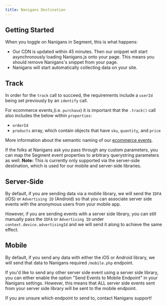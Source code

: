 ```yaml
---
title: Nanigans Destination
---
```


## Getting Started

When you toggle on Nanigans in Segment, this is what happens:

+ Our CDN is updated within 45 minutes. Then our snippet will start asynchronously loading Nanigans.js onto your page. This means you should remove Nanigans's snippet from your page.
+ Nanigans will start automatically collecting data on your site.

## Track

In order for the `track` call to succeed, the requirements include a `userId` being set previously by an `identify` call.

For ecommerce events,(i.e. `purchase`) it is important that the `.track()` call also includes the below within `properties`:
- `orderId`
- `products` array, which contain objects that have `sku`, `quantity`, and `price`

More information about the semantic naming of our [ecommerce events](/docs/connections/spec/ecommerce/v2/).

If the folks at Nanigans ask you pass through any custom parameters, you can map the Segment event properties to arbitrary querystring parameters as well. **Note:** This is currently only supported via the server-side destination, which is used for our mobile and server-side libraries.

## Server-Side

By default, if you are sending data via a mobile library, we will send the `IDFA` (iOS) or `Advertising ID` (Android) so that you can associate server side events with the anonymous users from your mobile app.

However, if you are sending events with a server side library, you can still manually pass the `IDFA` or `Advertising ID` under `context.device.advertisingId` and we will send it along to achieve the same effect.

## Mobile

By default, if you send any data with either the iOS or Android library, we will send that data to Nanigans required `/mobile.php` endpoint.

If you'd like to send any other server side event using a server side library, you can either enable the option "Send Events to Mobile Endpoint" in your Nanigans settings. However, this means that ALL server side events sent from your server side library will be sent to the mobile endpoint.

If you are unsure which endpoint to send to, contact Nanigans support!
